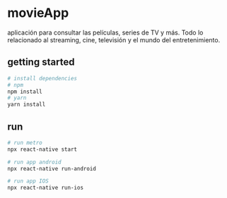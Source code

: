 # movieApp

aplicación para consultar las películas, series de TV y más. Todo lo relacionado al streaming, cine, televisión y el mundo del entretenimiento.

## getting started

```bash
# install dependencies
# npm
npm install
# yarn
yarn install
```

## run

```bash
# run metro
npx react-native start

# run app android
npx react-native run-android

# run app IOS
npx react-native run-ios
```
